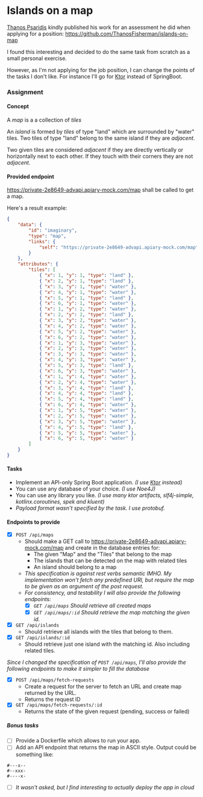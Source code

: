 # Islands on a map
[Thanos Psaridis](https://github.com/ThanosFisherman) kindly published his work for an assessment he did when applying for a position: https://github.com/ThanosFisherman/islands-on-map

I found this interesting and decided to do the same task from scratch as a small personal exercise.

However, as I'm not applying for the job position, I can change the points of the tasks I don't like. For instance I'll go for [Ktor](https://github.com/ktorio/ktor) instead of SpringBoot.

### Assignment
#### Concept
A *map* is a a collection of *tiles*

An *island* is formed by *tiles* of type "land" which are surrounded by "water" tiles. Two tiles of type "land" belong to the same island if they are *adjacent*.

Two given tiles are considered *adjacent* if they are directly vertically or horizontally next to each other. If they touch with their corners they are not *adjacent*.

#### Provided endpoint
https://private-2e8649-advapi.apiary-mock.com/map shall be called to get a map.

Here's a result example:
```json
{
    "data": {
        "id": "imaginary",
        "type": "map",
        "links": {
            "self": "https://private-2e8649-advapi.apiary-mock.com/map"
        }
    },
    "attributes": {
        "tiles": [
            { "x": 1, "y": 1, "type": "land" },
            { "x": 2, "y": 1, "type": "land" },
            { "x": 3, "y": 1, "type": "water" },
            { "x": 4, "y": 1, "type": "water" },
            { "x": 5, "y": 1, "type": "land" },
            { "x": 6, "y": 1, "type": "water" },
            { "x": 1, "y": 2, "type": "water" },
            { "x": 2, "y": 2, "type": "land" },
            { "x": 3, "y": 2, "type": "water" },
            { "x": 4, "y": 2, "type": "water" },
            { "x": 5, "y": 2, "type": "water" },
            { "x": 6, "y": 2, "type": "water" },
            { "x": 1, "y": 3, "type": "water" },
            { "x": 2, "y": 3, "type": "water" },
            { "x": 3, "y": 3, "type": "water" },
            { "x": 4, "y": 3, "type": "water" },
            { "x": 5, "y": 3, "type": "land" },
            { "x": 6, "y": 3, "type": "water" },
            { "x": 1, "y": 4, "type": "water" },
            { "x": 2, "y": 4, "type": "water" },
            { "x": 3, "y": 4, "type": "land" },
            { "x": 4, "y": 4, "type": "land" },
            { "x": 5, "y": 4, "type": "land" },
            { "x": 6, "y": 4, "type": "water" },
            { "x": 1, "y": 5, "type": "water" },
            { "x": 2, "y": 5, "type": "water" },
            { "x": 3, "y": 5, "type": "water" },
            { "x": 4, "y": 5, "type": "land" },
            { "x": 5, "y": 5, "type": "water" },
            { "x": 6, "y": 5, "type": "water" }
        ]
    }
}
```

#### Tasks
* Implement an API-only Spring Boot application. *(I use [Ktor](https://github.com/ktorio/ktor) instead)*
* You can use any database of your choice. *(I use Noe4J)*
* You can use any library you like. *(I use many ktor artifacts, slf4j-simple, kotlinx.coroutines, spek and kluent)*
* *Payload format wasn't specified by the task. I use protobuf.*
  
#### Endpoints to provide

* [x] `POST /api/maps`
  * Should make a GET call to https://private-2e8649-advapi.apiary-mock.com/map
    and create in the database entries for: 
    * The given "Map" and the "Tiles" that belong to the map 
    * The islands that can be detected on the map with related tiles 
    * An island should belong to a map
  * *This specification is against rest verbs semantic IMHO. My implementation won't fetch any predefined URl, but require the map to be given as an argument of the post request.*
  * *For consistency, and testability I will also provide the following endpoints:*
    * [x] *`GET /api/maps` Should retrieve all created maps*
    * [x] *`GET /api/maps/:id` Should retrieve the map matching the given id.*
* [x] `GET /api/islands`
  * Should retrieve all islands with the tiles that belong to them.
* [x] `GET /api/islands/:id`
  * Should retrieve just one island with the matching id. Also including related tiles.


*Since I changed the specification of `POST /api/maps`, I'll also provide the following endpoints to make it simpler to fill the database*
  * [x] `POST /api/maps/fetch-requests`
    * Create a request for the server to fetch an URL and create map returned by the URL.
    * Returns the request ID
  * [x] `GET /api/maps/fetch-requests/:id`
    * Returns the state of the given request (pending, success or failed)
  
##### Bonus tasks
  * [ ] Provide a Dockerfile which allows to run your app.
  * [ ] Add an API endpoint that returns the map in ASCII style. Output could be something like:
  ```
  #---x-- 
  #--xxx- 
  #----x-
  ```
  * [ ] *It wasn't asked, but I find interesting to actually deploy the app in cloud*